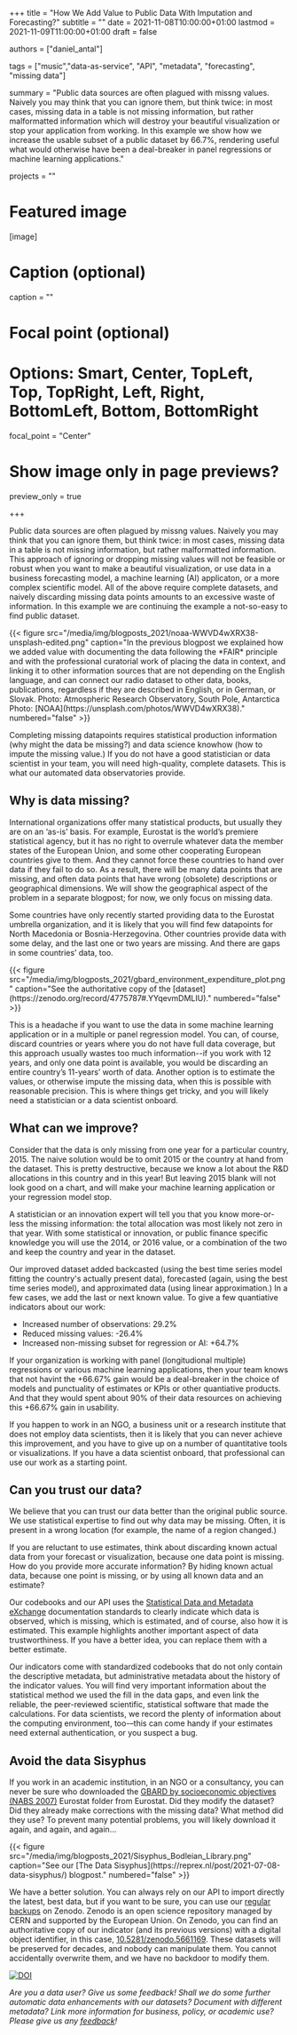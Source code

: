 +++
title = "How We Add Value to Public Data With Imputation and Forecasting?"
subtitle = ""
date = 2021-11-08T10:00:00+01:00
lastmod = 2021-11-09T11:00:00+01:00
draft = false

authors = ["daniel_antal"]

tags = ["music","data-as-service", "API", "metadata", "forecasting", "missing data"]

summary = "Public data sources are often plagued with missng values. Naively you may think that you can ignore them, but think twice: in most cases, missing data in a table is not missing information, but rather malformatted information which will destroy your beautiful visualization or stop your application from working. In this example we show how we increase the usable subset of a public dataset by 66.7%, rendering useful what would otherwise have been a deal-breaker in panel regressions or machine learning applications."

projects = ""

# Featured image
[image]
  # Caption (optional)
  caption = ""

  # Focal point (optional)
  # Options: Smart, Center, TopLeft, Top, TopRight, Left, Right, BottomLeft, Bottom, BottomRight
  focal_point = "Center"

  # Show image only in page previews?
  preview_only = true

+++


Public data sources are often plagued by missng values. Naively you may think that you can ignore them, but think twice: in most cases, missing data in a table is not missing information, but rather malformatted information. This approach of ignoring or dropping missing values will not be feasible or robust when you want to make a beautiful visualization, or use data in a business forecasting model, a machine learning (AI) applicaton, or a more complex scientific model. All of the above require complete datasets, and naively discarding missing data points amounts to an excessive waste of information. In this example we are continuing the example a not-so-easy to find public dataset.

<td style="text-align: center;">{{< figure src="/media/img/blogposts_2021/noaa-WWVD4wXRX38-unsplash-edited.png" caption="In the previous blogpost we explained how we added value with documenting the data following the *FAIR* principle and with the professional curatorial work of placing the data in context, and linking it to other information sources that are not depending on the English language, and can connect our radio dataset to other data, books, publications, regardless if they are described in English, or in German, or Slovak. Photo: Atmospheric Research Observatory, South Pole, Antarctica Photo: [NOAA](https://unsplash.com/photos/WWVD4wXRX38)." numbered="false" >}}</td>

Completing missing datapoints requires statistical production information (why might the data be missing?) and data science knowhow (how to impute the missing value.) If you do not have a good statistician or data scientist in your team, you will need high-quality, complete datasets. This is what our automated data observatories provide.

## Why is data missing?

International organizations offer many statistical products, but usually they are on an ‘as-is’ basis. For example, Eurostat is the world’s premiere statistical agency, but it has no right to overrule whatever data the member states of the European Union, and some other cooperating European countries give to them. And they cannot force these countries to hand over data if they fail to do so. As a result, there will be many data points that are missing, and often data points that have wrong (obsolete) descriptions or geographical dimensions. We will show the geographical aspect of the problem in a separate blogpost; for now, we only focus on missing data.

Some countries have only recently started providing data to the Eurostat umbrella organization, and it is likely that you will find few datapoints for North Macedonia or Bosnia-Herzegovina. Other countries provide data with some delay, and the last one or two years are missing. And there are gaps in some countries’ data, too.


<td style="text-align: center;">{{< figure src="/media/img/blogposts_2021/gbard_environment_expenditure_plot.png" caption="See the authoritative copy of the [dataset](https://zenodo.org/record/4775787#.YYqevmDMLIU)." numbered="false" >}}</td>

This is a headache if you want to use the data in some machine learning application or in a multiple or panel regression model. You can, of course, discard countries or years where you do not have full data coverage, but this approach usually wastes too much information--if you work with 12 years, and only one data point is available, you would be discarding an entire country’s 11-years’ worth of data. Another option is to estimate the values, or otherwise impute the missing data, when this is possible with reasonable precision. This is where things get tricky, and you will likely need a statistician or a data scientist onboard.

## What can we improve?

Consider that the data is only missing from one year for a particular country, 2015. The naive solution would be to omit 2015 or the country at hand from the dataset. This is pretty destructive, because we know a lot about the R&D allocations in this country and in this year! But leaving 2015 blank will not look good on a chart, and will make your machine learning application or your regression model stop.

A statistician or an innovation expert will tell you that you know more-or-less the missing information: the total allocation was most likely not zero in that year.  With some statistical or innovation, or public finance specific knowledge you will use the 2014, or 2016 value, or a combination of the two and keep the country and year in the dataset.

Our improved dataset added backcasted (using the best time series model fitting the country's actually present data), forecasted (again, using the best time series model), and approximated data (using linear approximation.) In a few cases, we add the last or next known value.  To give a few quantiative indicators about our work:

- Increased number of observations: 29.2%
- Reduced missing values: -26.4%
- Increased non-missing subset for regression or AI: +64.7%


If your organization is working with panel (longitudional multiple) regressions or various machine learning applications, then your team knows that not havint the +66.67% gain would be a deal-breaker in the choice of models and punctuality of estimates or KPIs or other quantiative products. And that they would spent about 90% of their data resources on achieving this +66.67% gain in usability.

If you happen to work in an NGO, a business unit or a research institute that does not employ data scientists, then it is likely that you can never achieve this improvement, and you have to give up on a number of quantitative tools or visualizations. If you  have a data scientist onboard, that professional can use our work as a starting point.

## Can you trust our data?

We believe that you can trust our data better than the original public source. We use statistical expertise to find out why data may be missing. Often, it is present in a wrong location (for example, the name of a region changed.)

If you are reluctant to use estimates, think about discarding known actual data from your forecast or visualization, because one data point is missing.  How do you provide more accurate information? By hiding known actual data, because one point is missing, or by using all known data and an estimate?

Our codebooks and our API uses the [Statistical Data and Metadata eXchange](https://sdmx.org/?page_id=3215/) documentation standards to clearly indicate which data is observed, which is missing, which is estimated, and of course, also how it is estimated. 
This example highlights another important aspect of data trustworthiness. If you have a better idea, you can replace them with a better estimate.  

Our indicators come with standardized codebooks that do not only contain the descriptive metadata, but administrative metadata about the history of the indicator values. You will find very important information about the statistical method we used the fill in the data gaps, and even link the reliable, the peer-reviewed scientific, statistical software that made the calculations. For data scientists, we record the plenty of information about the computing environment, too-–this can come handy if your estimates need external authentication, or you suspect a bug.

## Avoid the data Sisyphus


If you work in an academic institution, in an NGO or a consultancy, you can never be sure who downloaded the [GBARD by socioeconomic objectives (NABS 2007)](http://appsso.eurostat.ec.europa.eu/nui/show.do?dataset=gba_nabsfin07&lang=en) Eurostat folder from Eurostat. Did they modify the dataset? Did they already make corrections with the missing data? What method did they use? To prevent many potential problems, you will likely download it again, and again, and again...

<td style="text-align: center;">{{< figure src="/media/img/blogposts_2021/Sisyphus_Bodleian_Library.png" caption="See our [The Data Sisyphus](https://reprex.nl/post/2021-07-08-data-sisyphus/) blogpost." numbered="false" >}}</td>

We have a better solution. You can always rely on our API to import directly the latest, best data, but if you want to be sure, you can use our [regular backups](https://zenodo.org/record/5652118#.YYhGOGDMLIU) on Zenodo. Zenodo is an open science repository managed by CERN and supported by the European Union. On Zenodo, you can find an authoritative copy of our indicator (and its previous versions) with a digital object identifier, in this case, [10.5281/zenodo.5661169](https://doi.org/10.5281/zenodo.5661169). These datasets will be preserved for decades, and nobody can manipulate them. You cannot accidentally overwrite them, and we have no backdoor to modify them.

[![DOI](https://zenodo.org/badge/DOI/10.5281/zenodo.5661169.svg)](https://doi.org/10.5281/zenodo.5661169)

*Are you a data user? Give us some feedback! Shall we do some further automatic data enhancements with our datasets? Document with different metadata? Link more information for business, policy, or academic use? Please  give us any [feedback](https://reprex.nl/#contact)!*
